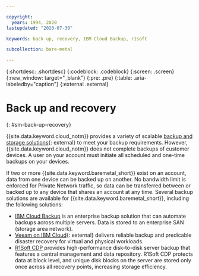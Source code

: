 ```yaml
---

copyright:
  years: 1994, 2020
lastupdated: "2020-07-30"

keywords: back up, recovery, IBM Cloud Backup, r1soft

subcollection: bare-metal

---
```


{:shortdesc: .shortdesc}
{:codeblock: .codeblock}
{:screen: .screen}
{:new_window: target="_blank"}
{:pre: .pre}
{:table: .aria-labeledby="caption"}
{:external .external}

# Back up and recovery
{: #sm-back-up-recovery}

{{site.data.keyword.cloud_notm}} provides a variety of scalable [backup and storage solutions](https://www.ibm.com/cloud/storage){: external} to meet your backup requirements. However, {{site.data.keyword.cloud_notm}} does not complete backups of customer devices. A user on your account must initiate all scheduled and one-time backups on your devices.

If two or more {{site.data.keyword.baremetal_short}} exist on an account, data from one device can be backed up on another. No bandwidth limit is enforced for Private Network traffic, so data can be transferred between or backed up to any device that shares an account at any time. Several backup solutions are available for {{site.data.keyword.baremetal_short}}, including the following solutions:

* [IBM Cloud Backup](/docs/Backup?topic=Backup-getting-started#getting-started) is an enterprise backup solution that can automate backups across multiple servers. Data is stored to an enterprise SAN (storage area network).
* [Veeam on IBM Cloud](https://www.ibm.com/cloud/veeam){: external} delivers reliable backup and predicable disaster recovery for virtual and physical workloads.
* [R1Soft CDP](/docs/software?topic=software-ordering-r1soft#ordering-r1soft) provides high-performance disk-to-disk server backup that features a central management and data repository. R1Soft CDP protects data at block level, and unique disk blocks on the server are stored only once across all recovery points, increasing storage efficiency.
